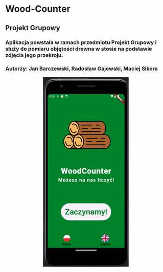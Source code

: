# Wood-Counter
## Projekt Grupowy
### Aplikacja powstała w ramach przedmiotu Projekt Grupowy i służy do pomiaru objętości drewna w stosie na podstawie zdjęcia jego przekroju.
### Autorzy: Jan Barczewski, Radosław Gajewski, Maciej Sikora

<div align="center">
	<img src="photo.png">
</div>
